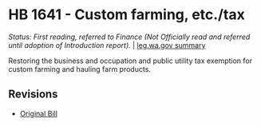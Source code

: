 # HB 1641 - Custom farming, etc./tax
*Status: First reading, referred to Finance (Not Officially read and referred until adoption of Introduction report).* | [leg.wa.gov summary](https://app.leg.wa.gov/billsummary?BillNumber=1641&Year=2021)

Restoring the business and occupation and public utility tax exemption for custom farming and hauling farm products.

## Revisions
* [Original Bill](1/)